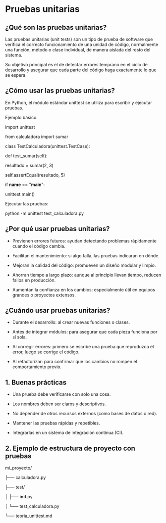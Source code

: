 # Pruebas unitarias

## ¿Qué son las pruebas unitarias?

Las pruebas unitarias (unit tests) son un tipo de prueba de software que verifica el correcto funcionamiento de una unidad de código, normalmente una función, método o clase individual, de manera aislada del resto del sistema.

Su objetivo principal es el de detectar errores temprano en el ciclo de desarrollo y asegurar que cada parte del código haga exactamente lo que se espera.

## ¿Cómo usar las pruebas unitarias?

En Python, el módulo estándar unittest se utiliza para escribir y ejecutar pruebas.

Ejemplo básico:

import unittest

from calculadora import sumar

class TestCalculadora(unittest.TestCase):

 def test_sumar(self):
 
   resultado = sumar(2, 3)
        
   self.assertEqual(resultado, 5)

if __name__ == "__main__":

  unittest.main()

Ejecutar las pruebas:

python -m unittest test_calculadora.py

## ¿Por qué usar pruebas unitarias?

- Previenen errores futuros: ayudan detectando problemas rápidamente cuando el código cambia.

- Facilitan el mantenimiento: si algo falla, las pruebas indicaran en dónde.

- Mejoran la calidad del código: promueven un diseño modular y limpio.

- Ahorran tiempo a largo plazo: aunque al principio llevan tiempo, reducen fallos en producción.

- Aumentan la confianza en los cambios: especialmente útil en equipos grandes o proyectos extensos.

## ¿Cuándo usar pruebas unitarias?

- Durante el desarrollo: al crear nuevas funciones o clases.

- Antes de integrar módulos: para asegurar que cada pieza funciona por sí sola.

- Al corregir errores: primero se escribe una prueba que reproduzca el error, luego se corrige el código.

- Al refactorizar: para confirmar que los cambios no rompen el comportamiento previo.

## 1. Buenas prácticas

- Una prueba debe verificarse con solo una cosa.

- Los nombres deben ser claros y descriptivos.

- No depender de otros recursos externos (como bases de datos o red).

- Mantener las pruebas rápidas y repetibles.

- Integrarlas en un sistema de integración continua (CI).

## 2. Ejemplo de estructura de proyecto con pruebas

mi_proyecto/

├── calculadora.py

├── test/

│   ├── __init__.py

│   └── test_calculadora.py

└── teoria_unittest.md



